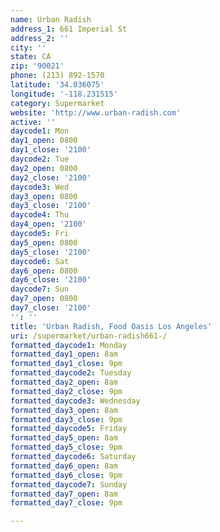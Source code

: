 ```yaml
---
name: Urban Radish
address_1: 661 Imperial St
address_2: ''
city: ''
state: CA
zip: '90021'
phone: (213) 892-1570
latitude: '34.036075'
longitude: '-118.231515'
category: Supermarket
website: 'http://www.urban-radish.com'
active: ''
daycode1: Mon
day1_open: 0800
day1_close: '2100'
daycode2: Tue
day2_open: 0800
day2_close: '2100'
daycode3: Wed
day3_open: 0800
day3_close: '2100'
daycode4: Thu
day4_open: '2100'
daycode5: Fri
day5_open: 0800
day5_close: '2100'
daycode6: Sat
day6_open: 0800
day6_close: '2100'
daycode7: Sun
day7_open: 0800
day7_close: '2100'
'': ''
title: 'Urban Radish, Food Oasis Los Angeles'
uri: /supermarket/urban-radish661-/
formatted_daycode1: Monday
formatted_day1_open: 8am
formatted_day1_close: 9pm
formatted_daycode2: Tuesday
formatted_day2_open: 8am
formatted_day2_close: 9pm
formatted_daycode3: Wednesday
formatted_day3_open: 8am
formatted_day3_close: 9pm
formatted_daycode5: Friday
formatted_day5_open: 8am
formatted_day5_close: 9pm
formatted_daycode6: Saturday
formatted_day6_open: 8am
formatted_day6_close: 9pm
formatted_daycode7: Sunday
formatted_day7_open: 8am
formatted_day7_close: 9pm

---
```

